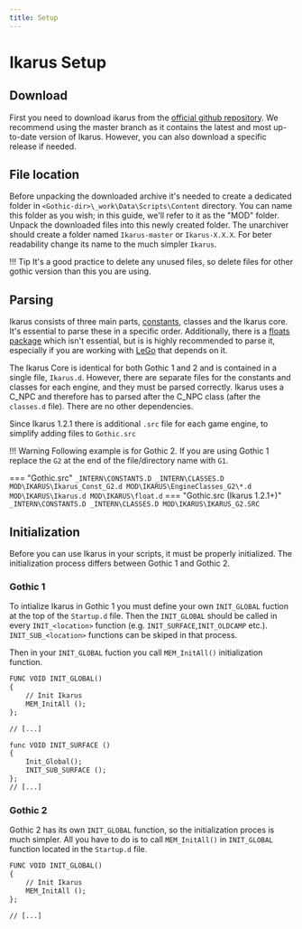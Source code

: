 ```yaml
---
title: Setup
---
```


# Ikarus Setup

## Download
First you need to download ikarus from the [official github repository](https://github.com/Lehona/Ikarus). We recommend using the master branch as it contains the latest and most up-to-date version of Ikarus. However, you can also download a specific release if needed.

## File location
Before unpacking the downloaded archive it's needed to create a dedicated folder in `<Gothic-dir>\_work\Data\Scripts\Content` directory. You can name this folder as you wish; in this guide, we'll refer to it as the "MOD" folder. Unpack the downloaded files into this newly created folder. The unarchiver should create a folder named `Ikarus-master` or `Ikarus-X.X.X`. For beter readability change its name to the much simpler `Ikarus`.

!!! Tip
    It's a good practice to delete any unused files, so delete files for other gothic version than this you are using.

## Parsing
Ikarus consists of three main parts, [constants](./constants.md), classes and the Ikarus core. It's essential to parse these in a specific order. Additionally, there is a [floats package](floats.md) which isn't essential, but is is highly recommended to parse it, especially if you are working with [LeGo](../lego/index.md) that depends on it.

The Ikarus Core is identical for both Gothic 1 and 2 and is contained in a single file, `Ikarus.d`. However, there are separate files for the constants and classes for each engine, and they must be parsed correctly. Ikarus uses a C_NPC and therefore has to parsed after the C_NPC class (after the `classes.d` file). There are no other dependencies.

Since Ikarus 1.2.1 there is additional `.src` file for each game engine, to simplify adding files to `Gothic.src` 

!!! Warning
    Following example is for Gothic 2. If you are using Gothic 1 replace the `G2` at the end of the file/directory name with `G1`.

=== "Gothic.src"
    ```
    _INTERN\CONSTANTS.D
    _INTERN\CLASSES.D
    MOD\IKARUS\Ikarus_Const_G2.d
    MOD\IKARUS\EngineClasses_G2\*.d
    MOD\IKARUS\Ikarus.d
    MOD\IKARUS\float.d
    ```
=== "Gothic.src (Ikarus 1.2.1+)"
    ```
    _INTERN\CONSTANTS.D
    _INTERN\CLASSES.D
    MOD\IKARUS\IKARUS_G2.SRC
    ```

## Initialization
Before you can use Ikarus in your scripts, it must be properly initialized. The initialization process differs between Gothic 1 and Gothic 2.

### Gothic 1
To intialize Ikarus in Gothic 1 you must define your own `INIT_GLOBAL` fuction at the top of the `Startup.d` file. Then the `INIT_GLOBAL` should be called in every `INIT_<location>` function (e.g. `INIT_SURFACE`,`INIT_OLDCAMP` etc.). `INIT_SUB_<location>` functions can be skiped in that process.

Then in your `INIT_GLOBAL` fuction you call `MEM_InitAll()` initialization function.

```dae title="Startup.d"
FUNC VOID INIT_GLOBAL()
{
    // Init Ikarus
    MEM_InitAll ();
};

// [...]

func VOID INIT_SURFACE ()
{
	Init_Global();
    INIT_SUB_SURFACE ();
};
// [...]
```

### Gothic 2
Gothic 2 has its own `INIT_GLOBAL` function, so the initialization proces is much simpler. All you have to do is to call `MEM_InitAll()` in `INIT_GLOBAL` function located in the `Startup.d` file.

```dae title="Startup.d"
FUNC VOID INIT_GLOBAL()
{
    // Init Ikarus
    MEM_InitAll ();
};

// [...]
```